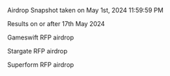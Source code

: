 Airdrop Snapshot taken on May 1st, 2024 11:59:59 PM

Results on or after 17th May 2024

Gameswift RFP airdrop

Stargate RFP airdrop

Superform RFP airdrop

